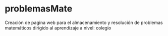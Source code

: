 # problemasMate
Creación de pagina web para el almacenamiento y resolución de problemas matemáticos dirigido al aprendizaje a nivel: colegio
